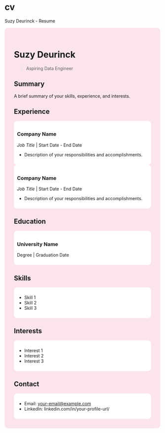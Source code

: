 # cv
Suzy Deurinck - Resume
<div style="background-color: #FCE4EC; padding: 30px; border-radius: 10px;">

# Suzy Deurinck
> Aspiring Data Engineer

## Summary
A brief summary of your skills, experience, and interests.

## Experience
<div style="background-color: #FFFFFF; padding: 10px; border-radius: 10px;">
  
### Company Name
*Job Title* | Start Date - End Date
- Description of your responsibilities and accomplishments.

</div>

<div style="background-color: #FFFFFF; padding: 10px; border-radius: 10px;">
  
### Company Name
*Job Title* | Start Date - End Date
- Description of your responsibilities and accomplishments.

</div>

## Education
<div style="background-color: #FFFFFF; padding: 10px; border-radius: 10px;">

### University Name
Degree | Graduation Date

</div>

## Skills
<div style="background-color: #FFFFFF; padding: 10px; border-radius: 10px;">

- Skill 1
- Skill 2
- Skill 3

</div>

## Interests
<div style="background-color: #FFFFFF; padding: 10px; border-radius: 10px;">

- Interest 1
- Interest 2
- Interest 3

</div>

## Contact
<div style="background-color: #FFFFFF; padding: 10px; border-radius: 10px;">

- Email: your-email@example.com
- LinkedIn: linkedin.com/in/your-profile-url/

</div>

</div>

